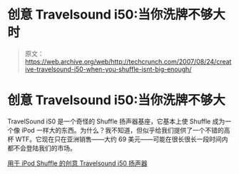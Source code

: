 # 创意 Travelsound i50:当你洗牌不够大时

> 原文：<https://web.archive.org/web/http://techcrunch.com/2007/08/24/creative-travelsound-i50-when-you-shuffle-isnt-big-enough/>

# 创意 Travelsound i50:当你洗牌不够大

TravelSound iS0 是一个奇怪的 Shuffle 扬声器基座，它基本上使 Shuffle 成为一个像 iPod 一样大的东西。为什么？我不知道，但似乎给我们提供了一个不错的高杯 WTF。它现在只在亚洲销售——大约 69 美元——可能在很长很长一段时间内都不会登陆我们的市场。

[用于 iPod Shuffle 的创意 Travelsound i50 扬声器](https://web.archive.org/web/20210116041449/http://www.newlaunches.com/archives/creative_travelsound_i50_speaker_for_the_ipod_shuffle.php)